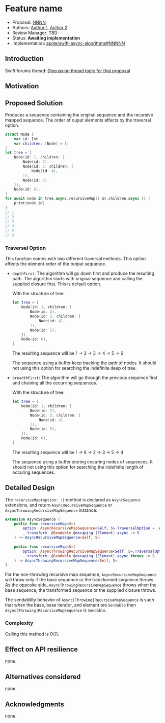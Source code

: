 # Feature name

* Proposal: [NNNN](NNNN-filename.md)
* Authors: [Author 1](https://github.com/swiftdev), [Author 2](https://github.com/swiftdev)
* Review Manager: TBD
* Status: **Awaiting implementation**
* Implementation: [apple/swift-async-algorithms#NNNNN](https://github.com/apple/swift-async-algorithms/pull/118)

## Introduction

Swift forums thread: [Discussion thread topic for that proposal](https://forums.swift.org/)

## Motivation

## Proposed Solution

Produces a sequence containing the original sequence and the recursive mapped sequence. The order of ouput elements affects by the traversal option.

```swift
struct Node {
    var id: Int
    var children: [Node] = []
}
let tree = [
    Node(id: 1, children: [
        Node(id: 2),
        Node(id: 3, children: [
            Node(id: 4),
        ]),
        Node(id: 5),
    ]),
    Node(id: 6),
]
for await node in tree.async.recursiveMap({ $0.children.async }) {
    print(node.id)
}
// 1
// 2
// 3
// 4
// 5
// 6
```

### Traversal Option

This function comes with two different traversal methods. This option affects the element order of the output sequence.

- `depthFirst`: The algorithm will go down first and produce the resulting path. The algorithm starts with original 
  sequence and calling the supplied closure first. This is default option.
  
  With the structure of tree:
  ```swift
  let tree = [
      Node(id: 1, children: [
          Node(id: 2),
          Node(id: 3, children: [
              Node(id: 4),
          ]),
          Node(id: 5),
      ]),
      Node(id: 6),
  ]
  ```
  
  The resulting sequence will be 1 -> 2 -> 3 -> 4 -> 5 -> 6
  
  The sequence using a buffer keep tracking the path of nodes. It should not using this option for searching the indefinite deep of tree.

- `breadthFirst`: The algorithm will go through the previous sequence first and chaining all the occurring sequences.

  With the structure of tree:
  ```swift
  let tree = [
      Node(id: 1, children: [
          Node(id: 2),
          Node(id: 3, children: [
              Node(id: 4),
          ]),
          Node(id: 5),
      ]),
      Node(id: 6),
  ]
  ```
  
  The resulting sequence will be 1 -> 6 -> 2 -> 3 -> 5 -> 4
  
  The sequence using a buffer storing occuring nodes of sequences. It should not using this option for searching the indefinite length of occuring sequences.

## Detailed Design

The `recursiveMap(option:_:)` method is declared as `AsyncSequence` extensions, and return `AsyncRecursiveMapSequence` or `AsyncThrowingRecursiveMapSequence` instance:

```swift
extension AsyncSequence {
    public func recursiveMap<S>(
        option: AsyncRecursiveMapSequence<Self, S>.TraversalOption = .depthFirst,
        _ transform: @Sendable @escaping (Element) async -> S
    ) -> AsyncRecursiveMapSequence<Self, S>
    
    public func recursiveMap<S>(
        option: AsyncThrowingRecursiveMapSequence<Self, S>.TraversalOption = .depthFirst,
        _ transform: @Sendable @escaping (Element) async throws -> S
    ) -> AsyncThrowingRecursiveMapSequence<Self, S>
}
```

For the non-throwing recursive map sequence, `AsyncRecursiveMapSequence` will throw only if the base sequence or the transformed sequence throws. As the opposite side, `AsyncThrowingRecursiveMapSequence` throws when the base sequence, the transformed sequence or the supplied closure throws.

The sendability behavior of `Async[Throwing]RecursiveMapSequence` is such that when the base, base iterator, and element are `Sendable` then `Async[Throwing]RecursiveMapSequence` is `Sendable`.

### Complexity

Calling this method is O(_1_).

## Effect on API resilience

none.

## Alternatives considered

none.

## Acknowledgments

none.
